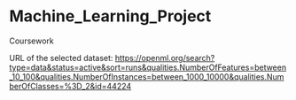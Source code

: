 # Machine_Learning_Project
Coursework

URL of the selected dataset:
https://openml.org/search?type=data&status=active&sort=runs&qualities.NumberOfFeatures=between_10_100&qualities.NumberOfInstances=between_1000_10000&qualities.NumberOfClasses=%3D_2&id=44224
